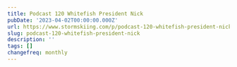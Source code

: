 ```yaml
---
title: Podcast 120 Whitefish President Nick
pubDate: '2023-04-02T00:00:00.000Z'
url: https://www.stormskiing.com/p/podcast-120-whitefish-president-nick
slug: podcast-120-whitefish-president-nick
description: ''
tags: []
changefreq: monthly
---
```


<!-- Add post content below -->
